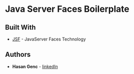 # Java Server Faces Boilerplate

## Built With
* [JSF]( https://www.oracle.com/technetwork/java/javaee/javaserverfaces-139869.html) - JavaServer Faces Technology

## Authors

* **Hasan Genc** - [linkedIn](https://linkedin.com/in/hasangenc0)

